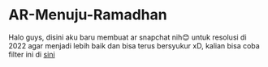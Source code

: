 # AR-Menuju-Ramadhan

Halo guys, disini aku baru membuat ar snapchat nih😊 untuk resolusi di 2022 agar menjadi lebih baik dan bisa terus bersyukur xD, kalian bisa coba filter ini di <a href="https://lens.snapchat.com/c7f2f740b0eb4eb1b48598c35d1f52af?sender_web_id=5460180a-8072-4c0e-9f45-a8c642969382&device_type=desktop&is_copy_url=true"> sini </a>

